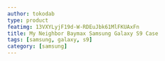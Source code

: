 ```yaml
---
author: tokodab
type: product
featimg: 13VXYLyjF19d-W-RDEuJbk61MlFKUAxFn
title: My Neighbor Baymax Samsung Galaxy S9 Case
tags: [samsung, galaxy, s9]
category: [samsung]
---
```

